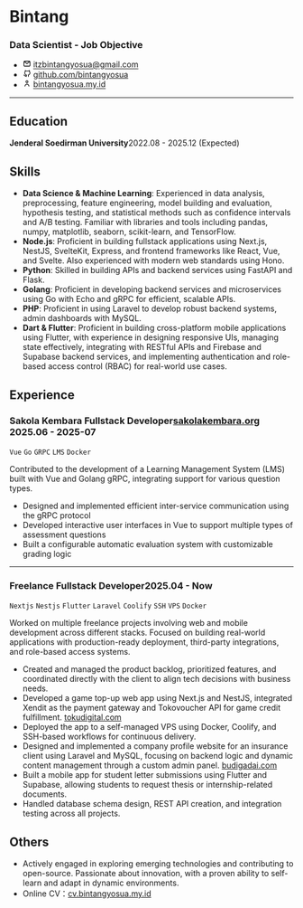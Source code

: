 <div>
  <div>
    <h1>Bintang</h1>
    <h3>Data Scientist - Job Objective</h3>
  </div>
  <style>
    img {
        width: 0.9rem;  
    }
  </style>
  
  <ul>
    <li><span><img src="./img/email-outline.svg"></span> <a href="mailto:itzbintangyosua@gmail.com" target="_blank">itzbintangyosua@gmail.com</a></li>
    <li><span><img src="./img/github-outline.svg"></span> <a href="https://github.com/bintangyosua" target="_blank">github.com/bintangyosua</a></li>
    <li><span><img src="./img/person-outline.svg"></span> <a href="https://bintangyosua.my.id" target="_blank">bintangyosua.my.id</a></li>
  </ul>
</div>

---

## Education

**Jenderal Soedirman University**<span class="right">2022.08 - 2025.12 (Expected)</span>

## Skills

- **Data Science & Machine Learning**: Experienced in data analysis, preprocessing, feature engineering, model building and evaluation, hypothesis testing, and statistical methods such as confidence intervals and A/B testing. Familiar with libraries and tools including pandas, numpy, matplotlib, seaborn, scikit-learn, and TensorFlow.
- **Node.js**: Proficient in building fullstack applications using Next.js, NestJS, SvelteKit, Express, and frontend frameworks like React, Vue, and Svelte. Also experienced with modern web standards using Hono.
- **Python**: Skilled in building APIs and backend services using FastAPI and Flask.
- **Golang**: Proficient in developing backend services and microservices using Go with Echo and gRPC for efficient, scalable APIs.
- **PHP**: Proficient in using Laravel to develop robust backend systems, admin dashboards with MySQL.
- **Dart & Flutter**: Proficient in building cross-platform mobile applications using Flutter, with experience in designing responsive UIs, managing state effectively, integrating with RESTful APIs and Firebase and Supabase backend services, and implementing authentication and role-based access control (RBAC) for real-world use cases.

## Experience

### Sakola Kembara <span class="role">Fullstack Developer</span><a href="https://sakolakembara.org" target="_blank">sakolakembara.org</a> <span class="right">2025.06 - 2025-07</span>

`Vue` `Go` `GRPC` `LMS` `Docker`

Contributed to the development of a Learning Management System (LMS) built with Vue and Golang gRPC, integrating support for various question types.

- Designed and implemented efficient inter-service communication using the gRPC protocol
- Developed interactive user interfaces in Vue to support multiple types of assessment questions
- Built a configurable automatic evaluation system with customizable grading logic

---

### Freelance <span class="role">Fullstack Developer</span><span class="right">2025.04 - Now</span>

`Nextjs` `Nestjs` `Flutter` `Laravel` `Coolify` `SSH` `VPS` `Docker`

Worked on multiple freelance projects involving web and mobile development across different stacks. Focused on building real-world applications with production-ready deployment, third-party integrations, and role-based access systems.

- Created and managed the product backlog, prioritized features, and coordinated directly with the client to align tech decisions with business needs.
- Developed a game top-up web app using Next.js and NestJS, integrated Xendit as the payment gateway and Tokovoucher API for game credit fulfillment. <a href="https://tokudigital.com" target="_blank">tokudigital.com</a>
- Deployed the app to a self-managed VPS using Docker, Coolify, and SSH-based workflows for continuous delivery.
- Designed and implemented a company profile website for an insurance client using Laravel and MySQL, focusing on backend logic and dynamic content management through a custom admin panel. <a href="https://budigadai.com" target="_blank">budigadai.com</a>
- Built a mobile app for student letter submissions using Flutter and Supabase, allowing students to request thesis or internship-related documents.
- Handled database schema design, REST API creation, and integration testing across all projects.

## Others

- Actively engaged in exploring emerging technologies and contributing to open-source. Passionate about innovation, with a proven ability to self-learn and adapt in dynamic environments.
- Online CV：<a href="https://cv.bintangyosua.my.id" target="_blank">cv.bintangyosua.my.id</a>
